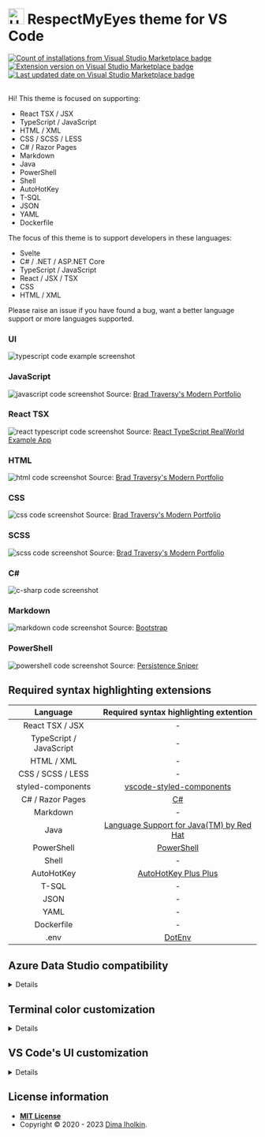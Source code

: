 # <img src="https://upload.wikimedia.org/wikipedia/commons/thumb/4/49/Flag_of_Ukraine.svg/1920px-Flag_of_Ukraine.svg.png" width="32" alt="Ukrainian flag"> RespectMyEyes theme for VS Code 



<a href="https://marketplace.visualstudio.com/items?itemName=dima-iholkin.respectmyeyes">
  <img alt="Count of installations from Visual Studio Marketplace badge" src="https://img.shields.io/visual-studio-marketplace/i/dima-iholkin.respectmyeyes">
</a> 
<a href="https://marketplace.visualstudio.com/items?itemName=dima-iholkin.respectmyeyes">
  <img alt="Extension version on Visual Studio Marketplace badge" src="https://img.shields.io/visual-studio-marketplace/v/dima-iholkin.respectmyeyes">
</a>
<a href="https://marketplace.visualstudio.com/items?itemName=dima-iholkin.respectmyeyes">
  <img alt="Last updated date on Visual Studio Marketplace badge" src="https://img.shields.io/visual-studio-marketplace/last-updated/dima-iholkin.respectmyeyes?label=updated">
</a> 
<br />
<br />



Hi! This theme is focused on supporting:
* React TSX / JSX
* TypeScript / JavaScript
* HTML / XML
* CSS / SCSS / LESS
* C# / Razor Pages
* Markdown
* Java
* PowerShell
* Shell
* AutoHotKey
* T-SQL
* JSON
* YAML
* Dockerfile

The focus of this theme is to support developers in these languages: 
* Svelte
* C# / .NET / ASP.NET Core
* TypeScript / JavaScript
* React / JSX / TSX 
* CSS
* HTML / XML

Please raise an issue if you have found a bug, want a better language support or more languages supported.



### UI

<img src="/screenshots/ts_intro.png" title="typescript code example screenshot" />

### JavaScript

<img src="/screenshots/js.png" title="javascript code screenshot">
  Source: <a href="https://github.com/bradtraversy/modern_portfolio">Brad Traversy's Modern Portfolio</a>
</img>

### React TSX

<img src="/screenshots/react typescript.png" title="react typescript code screenshot" >
  Source: <a href="https://github.com/unlight/react-typescript-realworld-example-app">React TypeScript RealWorld Example App</a>
</img>

### HTML

<img src="/screenshots/html.png" title="html code screenshot">
  Source: <a href="https://github.com/bradtraversy/modern_portfolio">Brad Traversy's Modern Portfolio</a>
</img>

### CSS

<img src="/screenshots/css.png" title="css code screenshot">
  Source: <a href="https://github.com/bradtraversy/modern_portfolio">Brad Traversy's Modern Portfolio</a>
</img>

### SCSS

<img src="/screenshots/scss.png" title="scss code screenshot">
  Source: <a href="https://github.com/bradtraversy/modern_portfolio">Brad Traversy's Modern Portfolio</a>
</img>

### C#

<img src="/screenshots/cs.png" title="c-sharp code screenshot" />

### Markdown

<img src="/screenshots/markdown.png" title="markdown code screenshot">
  Source: <a href="https://github.com/twbs/bootstrap">Bootstrap</a>
</img>

### PowerShell

<img src="/screenshots/powershell.png" title="powershell code screenshot">
  Source: <a href="https://github.com/last-byte/PersistenceSniper">Persistence Sniper</a>
</img>



## Required syntax highlighting extensions

<table>
  <thead>
    <tr>
      <th align="center">Language</th>
      <th align="center">Required syntax highlighting extention</th>
    </tr>
  </thead>
  <tbody>
    <tr>
      <td align="center">React TSX / JSX</td>
      <td align="center"> - </td>
    </tr>
    <tr>
      <td align="center">TypeScript / JavaScript</td>
      <td align="center"> - </td>
    </tr>
    <tr>
      <td align="center">HTML / XML</td>
      <td align="center"> - </td>
    </tr>
    <tr>
      <td align="center">CSS / SCSS / LESS</td>
      <td align="center"> - </td>
    </tr>
    <tr>
      <td align="center">styled-components</td>
      <td align="center">
        <a href="https://marketplace.visualstudio.com/items?itemName=styled-components.vscode-styled-components">vscode-styled-components</a>
      </td>
    </tr>
    <tr>
      <td align="center">C# / Razor Pages</td>
      <td align="center">
        <a href="https://marketplace.visualstudio.com/items?itemName=ms-dotnettools.csharp">C#</a>
      </td>
    </tr>
    <tr>
      <td align="center">Markdown</td>
      <td align="center"> - </td>
    </tr>
    <tr>
      <td align="center">Java</td>
      <td align="center">
        <a href="https://marketplace.visualstudio.com/items?itemName=redhat.java">Language Support for Java(TM) by Red Hat</a>
      </td>
    </tr>
        <tr>
      <td align="center">PowerShell</td>
      <td align="center">
        <a href="https://marketplace.visualstudio.com/items?itemName=ms-vscode.powershell">PowerShell</a>
      </td>
    </tr>
    <tr>
      <td align="center">Shell</td>
      <td align="center"> - </td>
    </tr>
    <tr>
      <td align="center">AutoHotKey</td>
      <td align="center">
        <a href="https://marketplace.visualstudio.com/items?itemName=mark-wiemer.vscode-autohotkey-plus-plus">AutoHotKey Plus Plus</a>
      </td>
    </tr>
    <tr>
      <td align="center">T-SQL</td>
      <td align="center"> - </td>
    </tr>
    <tr>
      <td align="center">JSON</td>
      <td align="center"> - </td>
    </tr>
    <tr>
      <td align="center">YAML</td>
      <td align="center"> - </td>
    </tr>
    <tr>
      <td align="center">Dockerfile</td>
      <td align="center"> - </td>
    </tr>
    <tr>
      <td align="center">.env</td>
      <td align="center">
        <a href="https://marketplace.visualstudio.com/items?itemName=mikestead.dotenv">DotEnv</a>
      </td>
    </tr>
  </tbody>
</table>



## Azure Data Studio compatibility

<details>
  You can install this theme or any other theme by downloading it's <code>.vsix</code> file and going to <code>Extensions</code> > <code>Install from VSIX...</code> in Azure Data Studio. Download the latest VSIX file from <a href="https://github.com/dima-iholkin/RespectMyEyes-VSCode/releases/latest">the Releases page</a>.

  <br />
  <br />

  Below are the fixes for the Azure Data Studio incompatibilites, put them into your <code>settings.json</code> in Azure Data Studio.

  ```jsonc
  // settings.json
  { 
    "workbench.colorCustomizations": {
      "[RespectMyEyes Light]": {
        // Fix the invisible input borders:
        "input.border": "#D3D3D3",
        //
        // Fix the invisible button borders:
        "button.border": "#A9A9A9"
      }
    }
  }
  ```
</details>



## Terminal color customization

<details>
  Below are the suggested overrides for the terminal colors, put them into your <code>settings.json</code> file.

  ```jsonc
  // settings.json
  {
    "workbench.colorCustomizations": {
      "[RespectMyEyes Light]": {
        "terminal.ansiBlack": "#000000",
        "terminal.ansiBrightBlack": "#000000",
        "terminal.ansiBlue": "#FFFF40",
        "terminal.ansiBrightBlue": "#729FCF",
        "terminal.ansiCyan": "#06989A",
        "terminal.ansiBrightCyan": "#34E2E2",
        "terminal.ansiGreen": "#00B000",
        "terminal.ansiBrightGreen": "#00D000",
        "terminal.ansiMagenta": "#AD7FA8",
        "terminal.ansiBrightMagenta": "#F066FF",
        "terminal.ansiRed": "#CC0000",
        "terminal.ansiBrightRed": "#EF2929",
        "terminal.ansiWhite": "#000000",
        "terminal.ansiBrightWhite": "#000000",
        "terminal.ansiYellow": "#0000CC",
        "terminal.ansiBrightYellow": "#0BC5E3",
        "terminalCursor.foreground": "#00A000",
      }
    }
  }
  ```
</details>



## VS Code's UI customization

<details>
  If you've found something different from your setup in my screenshots above, here are some important settings from my <code>settings.json</code> file.

  ```jsonc
  // settings.json
  {
    // UI Layout:
    "explorer.compactFolders": false,
    "workbench.sideBar.location": "right",
    "workbench.iconTheme": "vscode-icons",
    "workbench.colorTheme": "RespectMyEyes Light",
    //
    // Editor UI:
    "editor.cursorSmoothCaretAnimation": true,
    "editor.renderWhitespace": "boundary",
    "editor.snippetSuggestions": "inline",
    "editor.minimap.enabled": false,
    "editor.renderControlCharacters": false,
    "editor.guides.indentation": false,
    "editor.bracketPairColorization.enabled": false,
    "editor.codeLens": false,
    "editor.rulers": [
      120
    ],
    "editor.suggestSelection": "first",
    "editor.linkedEditing": true,
    //
    // Font:
    "editor.fontFamily": "Fantasque Sans Mono",
    "editor.fontSize": 16,
    "editor.fontLigatures": true,
    //
    // Show the color for a color code, Color-Highlight extension:
    "color-highlight.enable": true,
    "color-highlight.markerType": "dot-before",
    "color-highlight.markRuler": false,
    "editor.colorDecorators": false,
    // Like this: #00BF00
    //
    // Terminal window:
    "terminal.integrated.fontSize": 15,
    "terminal.integrated.fontFamily": "CaskaydiaCove NF",
    "terminal.integrated.cursorStyle": "underline",
    "terminal.integrated.cursorBlinking": true,
    //
    "files.associations": {
      ".stylelintrc": "json",
      ".stylelintignore": "ignore",
      ".eslintignore": "ignore",
      ".browserslistrc": "properties",
      ".prettierrc": "json"
    },
    "workbench.colorCustomizations": {
      "[RespectMyEyes Light]": {
        //
        // hide the inactive indent lines:
        "editorIndentGuide.background1": "#FFFFFF",
        "editorIndentGuide.background2": "#FFFFFF",
        "editorIndentGuide.background3": "#FFFFFF",
        "editorIndentGuide.background4": "#FFFFFF",
        "editorIndentGuide.background5": "#FFFFFF",
        "editorIndentGuide.background6": "#FFFFFF",
      }
    }
  }
  ```
</details>



## License information

* **[MIT License](http://opensource.org/licenses/mit-license.php)**
* Copyright © 2020 - 2023 <a href="https://github.com/dima-iholkin" target="_blank">Dima Iholkin</a>.